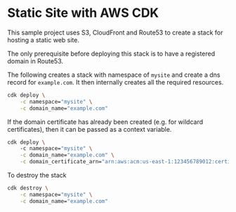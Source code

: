 # Static Site with AWS CDK
This sample project uses S3, CloudFront and Route53 to create a stack for 
hosting a static web site.

The only prerequisite before deploying this stack is to have a registered domain in Route53.

The following creates a stack with namespace of `mysite` and create a dns record for
`example.com`. It then internally creates all the required resources.
```sh
cdk deploy \
    -c namespace="mysite" \
    -c domain_name="example.com"
```


If the domain certificate has already been created (e.g. for wildcard certificates), then it 
can be passed as a context variable.
```sh
cdk deploy \ 
    -c namespace="mysite" \
    -c domain_name="example.com" \
    -c domain_certificate_arn="arn:aws:acm:us-east-1:123456789012:certificate/abc"
```

To destroy the stack
```sh
cdk destroy \
    -c namespace="mysite" \
    -c domain_name="example.com"
```
